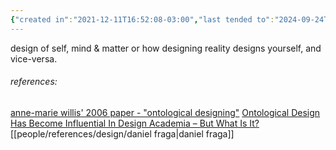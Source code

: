 ```yaml
---
{"created in":"2021-12-11T16:52:08-03:00","last tended to":"2024-09-24T16:06:07-03:00","tags":["topic","design","research","systemsdesign","alchemy","🌱"],"dg-publish":true,"notestage":["🌱"],"permalink":"/topics/design/ontological-design/","dgPassFrontmatter":true,"created":"2021-12-11T16:52:08.403-03:00","updated":"2024-09-24T16:06:06.691-03:00"}
---
```


design of self, mind & matter or how designing reality designs yourself, and vice-versa.

###### references:
[anne-marie willis' 2006 paper - "ontological designing"](https://www.researchgate.net/publication/272139246_Ontological_Designing)
[Ontological Design Has Become Influential In Design Academia – But What Is It?](https://eyeondesign.aiga.org/ontological-design-is-popular-in-design-academia-but-what-is-it/)
[[people/references/design/daniel fraga\|daniel fraga]]